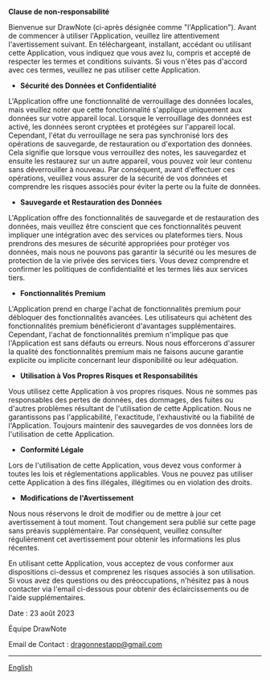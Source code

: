 **Clause de non-responsabilité**

Bienvenue sur DrawNote (ci-après désignée comme "l'Application"). Avant de commencer à utiliser l'Application, veuillez lire attentivement l'avertissement suivant. En téléchargeant, installant, accédant ou utilisant cette Application, vous indiquez que vous avez lu, compris et accepté de respecter les termes et conditions suivants. Si vous n'êtes pas d'accord avec ces termes, veuillez ne pas utiliser cette Application.

- **Sécurité des Données et Confidentialité**

L'Application offre une fonctionnalité de verrouillage des données locales, mais veuillez noter que cette fonctionnalité s'applique uniquement aux données sur votre appareil local. Lorsque le verrouillage des données est activé, les données seront cryptées et protégées sur l'appareil local. Cependant, l'état du verrouillage ne sera pas synchronisé lors des opérations de sauvegarde, de restauration ou d'exportation des données. Cela signifie que lorsque vous verrouillez des notes, les sauvegardez et ensuite les restaurez sur un autre appareil, vous pouvez voir leur contenu sans déverrouiller à nouveau. Par conséquent, avant d'effectuer ces opérations, veuillez vous assurer de la sécurité de vos données et comprendre les risques associés pour éviter la perte ou la fuite de données.

- **Sauvegarde et Restauration des Données**

L'Application offre des fonctionnalités de sauvegarde et de restauration des données, mais veuillez être conscient que ces fonctionnalités peuvent impliquer une intégration avec des services ou plateformes tiers. Nous prendrons des mesures de sécurité appropriées pour protéger vos données, mais nous ne pouvons pas garantir la sécurité ou les mesures de protection de la vie privée des services tiers. Vous devez comprendre et confirmer les politiques de confidentialité et les termes liés aux services tiers.

- **Fonctionnalités Premium**

L'Application prend en charge l'achat de fonctionnalités premium pour débloquer des fonctionnalités avancées. Les utilisateurs qui achètent des fonctionnalités premium bénéficieront d'avantages supplémentaires. Cependant, l'achat de fonctionnalités premium n'implique pas que l'Application est sans défauts ou erreurs. Nous nous efforcerons d'assurer la qualité des fonctionnalités premium mais ne faisons aucune garantie explicite ou implicite concernant leur disponibilité ou leur adéquation.

- **Utilisation à Vos Propres Risques et Responsabilités**

Vous utilisez cette Application à vos propres risques. Nous ne sommes pas responsables des pertes de données, des dommages, des fuites ou d'autres problèmes résultant de l'utilisation de cette Application. Nous ne garantissons pas l'applicabilité, l'exactitude, l'exhaustivité ou la fiabilité de l'Application. Toujours maintenir des sauvegardes de vos données lors de l'utilisation de cette Application.

- **Conformité Légale**

Lors de l'utilisation de cette Application, vous devez vous conformer à toutes les lois et réglementations applicables. Vous ne pouvez pas utiliser cette Application à des fins illégales, illégitimes ou en violation des droits.

- **Modifications de l'Avertissement**

Nous nous réservons le droit de modifier ou de mettre à jour cet avertissement à tout moment. Tout changement sera publié sur cette page sans préavis supplémentaire. Par conséquent, veuillez consulter régulièrement cet avertissement pour obtenir les informations les plus récentes.

En utilisant cette Application, vous acceptez de vous conformer aux dispositions ci-dessus et comprenez les risques associés à son utilisation. Si vous avez des questions ou des préoccupations, n'hésitez pas à nous contacter via l'email ci-dessous pour obtenir des éclaircissements ou de l'aide supplémentaires.

Date : 23 août 2023

Équipe DrawNote

Email de Contact : dragonnestapp@gmail.com

----
[English](https://1993hzw.github.io/dragonnest/drawnote/disclaimer)